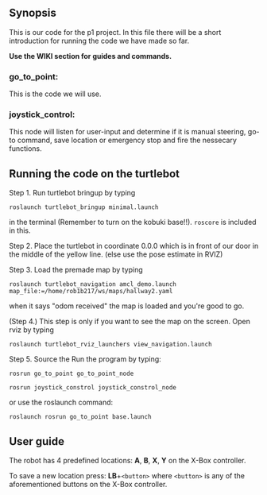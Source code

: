 ## Synopsis

This is our code for the p1 project. In this file there will be a short introduction for running the code we have made so far.

**Use the WIKI section for guides and commands.**

### go_to_point:

This is the code we will use.

### joystick_control:

This node will listen for user-input and determine if it is manual steering, go-to command, save location or emergency stop and fire the nessecary functions.

## Running the code on the turtlebot

Step 1. Run turtlebot bringup by typing 
```
roslaunch turtlebot_bringup minimal.launch
```
in the terminal (Remember to turn on the kobuki base!!). `roscore` is included in this.


Step 2. Place the turtlebot in coordinate 0.0.0 which is in front of our door in the middle of the yellow line. (else use the pose estimate in RVIZ)


Step 3. Load the premade map by typing 
```
roslaunch turtlebot_navigation amcl_demo.launch map_file:=/home/rob1b217/ws/maps/hallway2.yaml
```
when it says "odom received" the map is loaded and you're good to go.


(Step 4.) This step is only if you want to see the map on the screen. Open rviz by typing 
```
roslaunch turtlebot_rviz_launchers view_navigation.launch
```


Step 5. Source the  Run the program by typing:
```
rosrun go_to_point go_to_point_node
```
```
rosrun joystick_constrol joystick_constrol_node
```
or use the roslaunch command:
```
roslaunch rosrun go_to_point base.launch
```
## User guide
The robot has 4 predefined locations: __A__, __B__, __X__, __Y__ on the X-Box controller. 

To save a new location press: __LB__+`<button>` where `<button>` is any of the aforementioned buttons on the X-Box controller.
